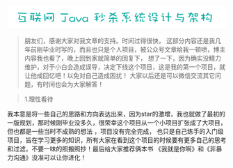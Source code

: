 ![互联网 Java 秒杀系统设计与架构](https://raw.githubusercontent.com/qiurunze123/imageall/master/miaoshashejitu.png)

> 朋友们，感谢大家对我文章的支持。时间过得很快，
这部分内容还是我几年前刚毕业时写的，而且也只是个人项目，被公众号文章给我一顿喷，博主内容我也看了，晚上回到家就简单的回复下，
想了一下，因为确实没精力维护，对于小白会造成误导，决定下线这个项目，这是我的第一个项目，就让他成回忆吧！以免对自己造成困扰！
大家以后还是可以微信交流其它问题，有时间也会为大家解答！

>1.理性看待

我本意是将一些自己的思路和方向表达出来，因为star的激增，我也就做了最初的一版规划，那时候刚毕业没多久，很荣幸这个项目从一个小项目扩张成了大项目，但也都是一些当时不成熟的想法 ，项目没有完全完成，
也只是自己练手的入门级项目，旨在学习更多的知识，所有大家在看到这个项目的时候要有更多自己的思考和过滤，不要一味的照搬照抄！最后给大家推荐俩本书 《我就是你啊》和《非暴力沟通》没准可以让你进化！
